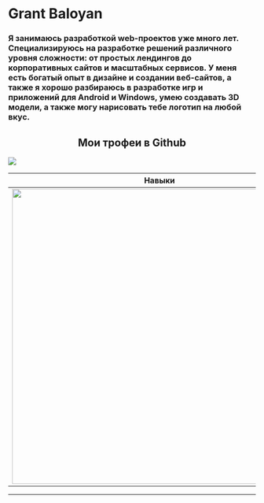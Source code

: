 # Grant Baloyan
<h3>Я занимаюсь разработкой web-проектов уже много лет. Специализируюсь на разработке решений различного уровня сложности: от простых лендингов до корпоративных сайтов и масштабных сервисов. У меня есть богатый опыт в дизайне и создании веб-сайтов, а также я хорошо разбираюсь в разработке игр и приложений для Android и Windows, умею создавать 3D модели, а также могу нарисовать тебе логотип на любой вкус. </h3>
<p align="center">  
  <h2 align="center">Мои трофеи в Github</h2>
</p>

<img src="https://github-profile-trophy.vercel.app/?username=GRANT-BALOYAN&theme=radical&margin-w=40&margin-h=40" />  

<p align="center">


|Навыки|Услуги|
|-|-|
|<img style="height:600px;" src="http://grant.uxp.ru/github/11.png" />|<img style="height:600px;" src="http://grant.uxp.ru/github/12.png" />
***
